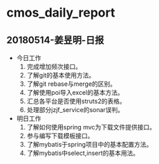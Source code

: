 # cmos_daily_report

## 20180514-姜昱明-日报
- 今日工作
    1. 完成增加频次接口。
    2. 了解git的基本使用方法。
    3. 了解git rebase与merge的区别。
    4. 了解使用poi导入excel的基本方法。
    5. 汇总各平台是否使用struts2的表格。
    6. 处理部分jzjf_service的sonar误判。
- 明日工作
    1. 了解如何使用spring mvc为下载文件提供接口。
    2. 参与编写下载模板接口。
    3. 了解mybatis于spring项目中的基本配置方法。
    4. 了解mybatis中select,insert的基本用法。
    




